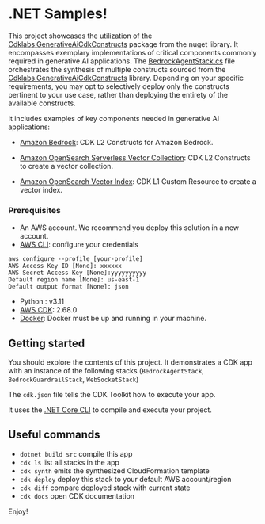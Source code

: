 
# .NET Samples!

This project showcases the utilization of the [Cdklabs.GenerativeAiCdkConstructs](https://www.nuget.org/packages/Cdklabs.GenerativeAiCdkConstructs) package from the nuget library. It encompasses exemplary implementations of critical components commonly required in generative AI applications. The [BedrockAgentStack.cs](./src/ChatbotDemo.Infrastructure/Stacks/BedrockAgentStack.cs) file orchestrates the synthesis of multiple constructs sourced from the [Cdklabs.GenerativeAiCdkConstructs](https://www.nuget.org/packages/Cdklabs.GenerativeAiCdkConstructs) library. Depending on your specific requirements, you may opt to selectively deploy only the constructs pertinent to your use case, rather than deploying the entirety of the available constructs.

It includes examples of key components needed in generative AI applications:

- [Amazon Bedrock](https://github.com/awslabs/generative-ai-cdk-constructs/blob/main/src/cdk-lib/bedrock/README.md): CDK L2 Constructs for Amazon Bedrock.	

- [Amazon OpenSearch Serverless Vector Collection](https://github.com/awslabs/generative-ai-cdk-constructs/blob/main/src/cdk-lib/opensearchserverless/README.md): CDK L2 Constructs to create a vector collection.

- [Amazon OpenSearch Vector Index](https://github.com/awslabs/generative-ai-cdk-constructs/blob/main/src/cdk-lib/opensearch-vectorindex/README.md): CDK L1 Custom Resource to create a vector index.		

### Prerequisites

- An AWS account. We recommend you deploy this solution in a new account.
- [AWS CLI](https://aws.amazon.com/cli/): configure your credentials

```
aws configure --profile [your-profile] 
AWS Access Key ID [None]: xxxxxx
AWS Secret Access Key [None]:yyyyyyyyyy
Default region name [None]: us-east-1 
Default output format [None]: json
```

- Python : v3.11
- [AWS CDK](https://github.com/aws/aws-cdk/releases/tag/v2.68.0): 2.68.0
- [Docker](https://www.docker.com/products/docker-desktop/): Docker must be up and running in your machine.

## Getting started

You should explore the contents of this project. It demonstrates a CDK app with an instance of the following stacks (`BedrockAgentStack`, `BedrockGuardrailStack`, `WebSocketStack`)

The `cdk.json` file tells the CDK Toolkit how to execute your app.

It uses the [.NET Core CLI](https://docs.microsoft.com/dotnet/articles/core/) to compile and execute your project.

## Useful commands

* `dotnet build src` compile this app
* `cdk ls`           list all stacks in the app
* `cdk synth`       emits the synthesized CloudFormation template
* `cdk deploy`      deploy this stack to your default AWS account/region
* `cdk diff`        compare deployed stack with current state
* `cdk docs`        open CDK documentation

Enjoy!
